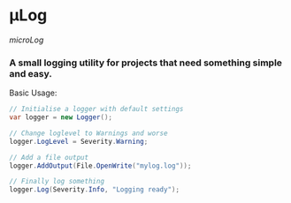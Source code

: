 # μLog
*microLog*

### A small logging utility for projects that need something simple and easy.

Basic Usage:

```csharp
// Initialise a logger with default settings
var logger = new Logger();

// Change loglevel to Warnings and worse
logger.LogLevel = Severity.Warning;

// Add a file output
logger.AddOutput(File.OpenWrite("mylog.log"));

// Finally log something
logger.Log(Severity.Info, "Logging ready");
```